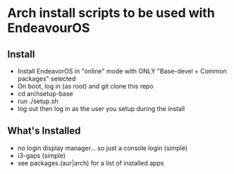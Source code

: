 # Arch install scripts to be used with EndeavourOS

## Install
* Install EndeavorOS in "online" mode with ONLY "Base-devel + Common packages" selected
* On boot, log in (as root) and git clone this repo
* cd archsetup-base
* run ./setup.sh
* log out then log in as the user you setup during the install

## What's Installed
* no login display manager... so just a console login (simple)
* i3-gaps (simple)
* see packages.(aur|arch) for a list of installed apps
